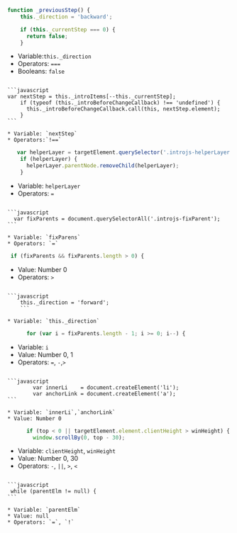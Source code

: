 ```javascript
function _previousStep() {
    this._direction = 'backward';

    if (this._currentStep === 0) {
      return false;
    }
```

* Variable:`this._direction `
* Operators: `===`
* Booleans: `false`

~~~

```javascript
var nextStep = this._introItems[--this._currentStep];
    if (typeof (this._introBeforeChangeCallback) !== 'undefined') {
      this._introBeforeChangeCallback.call(this, nextStep.element);
    }
```

* Variable: `nextStep`
* Operators:`!==`

~~~

```javascript
   var helperLayer = targetElement.querySelector('.introjs-helperLayer');
    if (helperLayer) {
      helperLayer.parentNode.removeChild(helperLayer);
    }

```

* Variable: `helperLayer`
* Operators: `=`

~~~

```javascript
  var fixParents = document.querySelectorAll('.introjs-fixParent');
```

* Variable: `fixParens`
* Operators: `=`

~~~

```javascript
 if (fixParents && fixParents.length > 0) {
```

* Value: Number 0
* Operators: `>`

~~~

```javascript
    this._direction = 'forward';
    ```

* Variable: `this._direction`

~~~

```javascript
      for (var i = fixParents.length - 1; i >= 0; i--) {
```

* Variable: `i`
* Value: Number 0, 1
* Operators: `=`, `-`,`>`

~~~

```javascript
        var innerLi    = document.createElement('li');
        var anchorLink = document.createElement('a');
```

* Variable: `innerLi`,`anchorLink`
* Value: Number 0

~~~

```javascript
      if (top < 0 || targetElement.element.clientHeight > winHeight) {
        window.scrollBy(0, top - 30);
```

* Variable: `clientHeight`, `winHeight`
* Value: Number 0, 30
* Operators: `-`, `||`, `>`, `<`

~~~

```javascript
 while (parentElm != null) {
```

* Variable: `parentElm`
* Value: null
* Operators: `=`, `!`


